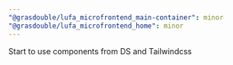 ```yaml
---
"@grasdouble/lufa_microfrontend_main-container": minor
"@grasdouble/lufa_microfrontend_home": minor
---
```


Start to use components from DS and Tailwindcss
